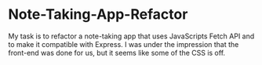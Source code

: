 # Note-Taking-App-Refactor
  My task is to refactor a note-taking app that uses JavaScripts Fetch API and to make it compatible with Express.
  I was under the impression that the front-end was done for us, but it seems like some of the CSS is off. 
